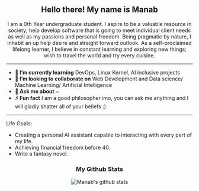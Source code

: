 <h2 align="center">Hello there! My name is Manab</h2>
<p align='center'>
</p>
<div align='center'>
 

</div>

<p align="center">I am a 0th Year undergraduate student. I aspire to be a valuable resource in society; help develop software that is going to meet individual client needs
  as well as my passions and personal freedom. Being pragmatic by nature,
  I inhabit an up help desire and straight forward outlook. As a self-proclaimed lifelong learner, I believe in constant learning and exploring new things; wish to travel the world and try every cuisine.
</p>

------------------------------------------------------------------------------------------------------------------------------------------------------------------------------
* **🌱 I’m currently learning** DevOps, Linux Kernel, AI inclusive projects
* **👯 I’m looking to collaborate on** Web Development and Data science/ Machine Learning/ Artificial Intelligence
* **💬 Ask me about** ~
* **⚡ Fun fact** I am a good philosopher imo, you can ask me anything and I will gladly shatter all of your beliefs :)
-----------------------------------------------------------------------------------------------------------------------------------------------------------------------------
Life Goals:
- Creating a personal AI assistant capable to interacting with every part of my life.
- Achieving financial freedom before 40.
- Write a fantasy novel.


<div align='center' markdown="1">

### My Github Stats

![Manab's github stats](https://github-readme-stats.vercel.app/api/?username=manabesu&show_icons=true&title_color=ffd1dc&icon_color=79ff97&text_color=ffd1dc&bg_color=151515)

 
 </div>
 
